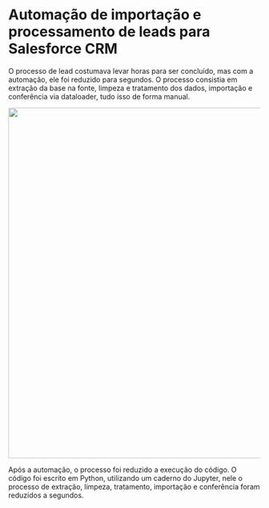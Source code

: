 # Automação de importação e processamento de leads para Salesforce CRM

O processo de lead costumava levar horas para ser concluído, mas com a automação, ele foi reduzido para segundos. O processo consistia em extração da base na fonte, limpeza e tratamento
dos dados, importação e conferência via dataloader, tudo isso de forma manual.

<div align="center">
<img src="https://github.com/CamilaDeAlm/Automation-of-Lead-Import-and-Processing-for-Salesforce-CRM/assets/121510557/8de5dd5b-3928-4fe4-93fc-ac6b64eb2843" width="700px" />
</div>

Após a automação, o processo foi reduzido a execução do código. O código foi escrito em Python, utilizando um caderno do Jupyter, nele o processo de extração, limpeza, tratamento, 
importação e conferência foram reduzidos a segundos.
